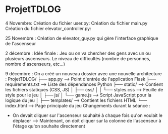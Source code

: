 # ProjetTDLOG
4 Novembre:
Création du fichier user.py:
Création du fichier main.py  
Création du fichier elevator_controller.py:

25 Novembre :
Création de elevator_guy.py qui gère l'interface graphique de l'ascenseur

2 décembre : 
Idée finale : Jeu ou on va chercher des gens avec un ou plusieurs ascenseurs. Le niveau de difficultés (nombre de personnes, nombre d'ascenseurs, etc...)

9 décembre : 
On a créé un nouveau dossier avec une nouvelle architecture :
ProjetTDLOG/
├── app.py               --> Point d'entrée de l'application Flask
├── requirements.txt     --> Liste des dépendances Python
├── static/              --> Contient les fichiers statiques (CSS, JS)
│   ├── css/
│   │   └── styles.css    --> Feuille de style pour le jeu
│   ├── js/
│       └── game.js       --> Script JavaScript pour la logique du jeu
│ 
├── templates/           --> Contient les fichiers HTML
        └── index.html        --> Page principale du jeu
Changements durant la séance : 
- On devait cliquer sur l'ascenseur souhaité à chaque fois qu'on voulait le déplacer --> Maintenant, on doit cliquer sur la colonne de l'ascenseur à l'étage qu'on souhaite directement



